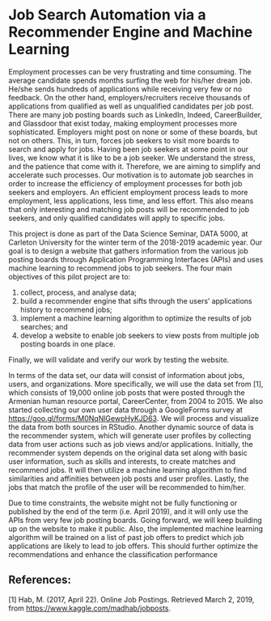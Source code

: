 # Job Search Automation via a Recommender Engine and Machine Learning

  Employment processes can be very frustrating and time consuming. The average candidate spends
months surfing the web for his/her dream job. He/she sends hundreds of applications while receiving very
few or no feedback. On the other hand, employers/recruiters receive thousands of applications from qualified
as well as unqualified candidates per job post. There are many job posting boards such as LinkedIn, Indeed,
CareerBuilder, and Glassdoor that exist today, making employment processes more sophisticated. Employers
might post on none or some of these boards, but not on others. This, in turn, forces job seekers to visit more
boards to search and apply for jobs. Having been job seekers at some point in our lives, we know what it is
like to be a job seeker. We understand the stress, and the patience that come with it. Therefore, we are aiming
to simplify and accelerate such processes. Our motivation is to automate job searches in order to increase the
efficiency of employment processes for both job seekers and employers. An efficient employment process
leads to more employment, less applications, less time, and less effort. This also means that only interesting
and matching job posts will be recommended to job seekers, and only qualified candidates will apply to
specific jobs.

  This project is done as part of the Data Science Seminar, DATA 5000, at Carleton University for the
winter term of the 2018-2019 academic year. Our goal is to design a website that gathers information from
the various job posting boards through Application Programming Interfaces (APIs) and uses machine
learning to recommend jobs to job seekers. The four main objectives of this pilot project are to:

1. collect, process, and analyse data;
2. build a recommender engine that sifts through the users’ applications history to recommend jobs;
3. implement a machine learning algorithm to optimize the results of job searches; and
4. develop a website to enable job seekers to view posts from multiple job posting boards in one place.

Finally, we will validate and verify our work by testing the website.

  In terms of the data set, our data will consist of information about jobs, users, and organizations. More
specifically, we will use the data set from [1], which consists of 19,000 online job posts that were posted
through the Armenian human resource portal, CareerCenter, from 2004 to 2015. We also started collecting
our own user data through a GoogleForms survey at https://goo.gl/forms/M0NqNlGewpHyKJD63. We will
process and visualize the data from both sources in RStudio. Another dynamic source of data is the
recommender system, which will generate user profiles by collecting data from user actions such as job
views and/or applications. Initially, the recommender system depends on the original data set along with
basic user information, such as skills and interests, to create matches and recommend jobs. It will then utilize
a machine learning algorithm to find similarities and affinities between job posts and user profiles. Lastly, the
jobs that match the profile of the user will be recommended to him/her.

  Due to time constraints, the website might not be fully functioning or published by the end of the term
(i.e. April 2019), and it will only use the APIs from very few job posting boards. Going forward, we will
keep building up on the website to make it public. Also, the implemented machine learning algorithm will be
trained on a list of past job offers to predict which job applications are likely to lead to job offers. This should
further optimize the recommendations and enhance the classification performance

## References:

[1] Hab, M. (2017, April 22). Online Job Postings. Retrieved March 2, 2019, from
https://www.kaggle.com/madhab/jobposts.
